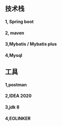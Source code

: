 ## 技术栈

#### 1, Spring boot

#### 2, maven

#### 3,Mybatis / Mybatis plus

#### 4,Mysql

## 工具

#### 1,postman

#### 2,IDEA 2020

#### 3,jdk 8

#### 4,EOLINKER